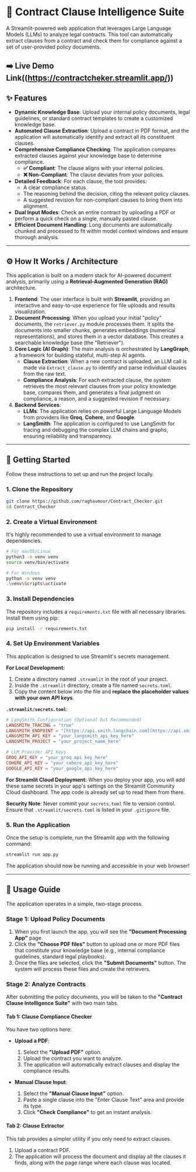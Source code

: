 # 📄 Contract Clause Intelligence Suite

A Streamlit-powered web application that leverages Large Language Models (LLMs) to analyze legal contracts. This tool can automatically extract clauses from a contract and check them for compliance against a set of user-provided policy documents.

<!-- Add a GIF or screenshot of the application in action here -->
<!-- Example: ![App Demo](link_to_your_demo_gif.gif) -->
➡️ Live Demo Link((https://contractcheker.streamlit.app/))
---

## ✨ Features

* **Dynamic Knowledge Base**: Upload your internal policy documents, legal guidelines, or standard contract templates to create a customized knowledge base.
* **Automated Clause Extraction**: Upload a contract in PDF format, and the application will automatically identify and extract all its constituent clauses.
* **Comprehensive Compliance Checking**: The application compares extracted clauses against your knowledge base to determine compliance.
    * **✅ Compliant**: The clause aligns with your internal policies.
    * **❌ Non-Compliant**: The clause deviates from your policies.
* **Detailed Feedback**: For each clause, the tool provides:
    * A clear compliance status.
    * The reasoning behind the decision, citing the relevant policy clauses.
    * A suggested revision for non-compliant clauses to bring them into alignment.
* **Dual Input Modes**: Check an entire contract by uploading a PDF or perform a quick check on a single, manually pasted clause.
* **Efficient Document Handling**: Long documents are automatically chunked and processed to fit within model context windows and ensure thorough analysis.

---

## ⚙️ How It Works / Architecture

This application is built on a modern stack for AI-powered document analysis, primarily using a **Retrieval-Augmented Generation (RAG)** architecture.

1.  **Frontend**: The user interface is built with **Streamlit**, providing an interactive and easy-to-use experience for file uploads and results visualization.
2.  **Document Processing**: When you upload your initial "policy" documents, the `retriever.py` module processes them. It splits the documents into smaller chunks, generates embeddings (numerical representations), and stores them in a vector database. This creates a searchable knowledge base (the "Retriever").
3.  **Core Logic (AI Graph)**: The main analysis is orchestrated by **LangGraph**, a framework for building stateful, multi-step AI agents.
    * **Clause Extraction**: When a new contract is uploaded, an LLM call is made via `Extract_clause.py` to identify and parse individual clauses from the raw text.
    * **Compliance Analysis**: For each extracted clause, the system retrieves the most relevant clauses from your policy knowledge base, compares them, and generates a final judgment on compliance, a reason, and a suggested revision if necessary.
4.  **Backend Services**:
    * **LLMs**: The application relies on powerful Large Language Models from providers like **Groq**, **Cohere**, and **Google**.
    * **LangSmith**: The application is configured to use LangSmith for tracing and debugging the complex LLM chains and graphs, ensuring reliability and transparency.

---

## 🚀 Getting Started

Follow these instructions to set up and run the project locally.

### 1. Clone the Repository

```bash
git clone https://github.com/raghavmour/Contract_Checker.git
cd Contract_Checker
```

### 2. Create a Virtual Environment

It's highly recommended to use a virtual environment to manage dependencies.

```bash
# For macOS/Linux
python3 -m venv venv
source venv/bin/activate

# For Windows
python -m venv venv
.\venv\Scripts\activate
```

### 3. Install Dependencies

The repository includes a `requirements.txt` file with all necessary libraries. Install them using pip:

```bash
pip install -r requirements.txt
```

### 4. Set Up Environment Variables

This application is designed to use Streamlit's secrets management.

**For Local Development:**
1. Create a directory named `.streamlit` in the root of your project.
2. Inside the `.streamlit` directory, create a file named `secrets.toml`.
3. Copy the content below into the file and **replace the placeholder values with your own API keys**.

**`.streamlit/secrets.toml`**:
```toml
# LangSmith Configuration (Optional but Recommended)
LANGSMITH_TRACING = "true"
LANGSMITH_ENDPOINT = "[https://api.smith.langchain.com](https://api.smith.langchain.com)"
LANGSMITH_API_KEY = "your_langsmith_api_key_here"
LANGSMITH_PROJECT = "your_project_name_here"

# LLM Provider API Keys
GROQ_API_KEY = "your_groq_api_key_here"
COHERE_API_KEY = "your_cohere_api_key_here"
GOOGLE_API_KEY = "your_google_api_key_here"
```

**For Streamlit Cloud Deployment:**
When you deploy your app, you will add these same secrets in your app's settings on the Streamlit Community Cloud dashboard. The app code is already set up to read them from there.

**Security Note**: Never commit your `secrets.toml` file to version control. Ensure that `.streamlit/secrets.toml` is listed in your `.gitignore` file.

### 5. Run the Application

Once the setup is complete, run the Streamlit app with the following command:

```bash
streamlit run app.py
```

The application should now be running and accessible in your web browser!

---

## 📖 Usage Guide

The application operates in a simple, two-stage process.

### Stage 1: Upload Policy Documents

1.  When you first launch the app, you will see the **"Document Processing App"** page.
2.  Click the **"Choose PDF files"** button to upload one or more PDF files that constitute your knowledge base (e.g., internal compliance guidelines, standard legal playbooks).
3.  Once the files are selected, click the **"Submit Documents"** button. The system will process these files and create the retrievers.

### Stage 2: Analyze Contracts

After submitting the policy documents, you will be taken to the **"Contract Clause Intelligence Suite"** with two main tabs.

#### Tab 1: Clause Compliance Checker

You have two options here:

* **Upload a PDF**:
    1.  Select the **"Upload PDF"** option.
    2.  Upload the contract you want to analyze.
    3.  The application will automatically extract clauses and display the compliance results.

* **Manual Clause Input**:
    1.  Select the **"Manual Clause Input"** option.
    2.  Paste a single clause into the "Enter Clause Text" area and provide its type.
    3.  Click **"Check Compliance"** to get an instant analysis.

#### Tab 2: Clause Extractor

This tab provides a simpler utility if you only need to extract clauses.

1.  Upload a contract PDF.
2.  The application will process the document and display all the clauses it finds, along with the page range where each clause was located.


